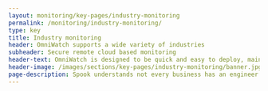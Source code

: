 ```yaml
---
layout: monitoring/key-pages/industry-monitoring
permalink: /monitoring/industry-monitoring/
type: key
title: Industry monitoring
header: OmniWatch supports a wide variety of industries 
subheader: Secure remote cloud based monitoring 
header-text: OmniWatch is designed to be quick and easy to deploy, maintain and use. It is flexible enough to be able to support a large number of organisations from different industries but focused enough to be beneficial to all.
header-image: /images/sections/key-pages/industry-monitoring/banner.jpg
page-description: Spook understands not every business has an engineer available to set up complicated systems and make sure everything is functioning correctly. That's why Spook's range of over 80 wireless sensors are perfect for monitoring across multiple industry types.
---
```

